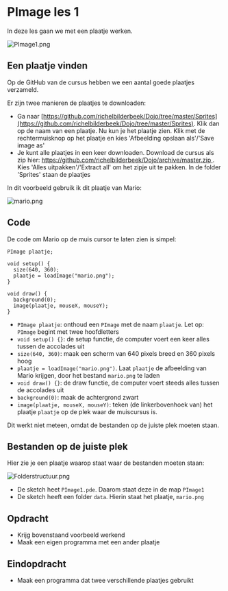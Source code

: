 # PImage les 1

In deze les gaan we met een plaatje werken.

![PImage1.png](PImage1.png)

## Een plaatje vinden

Op de GitHub van de cursus hebben we een aantal goede plaatjes verzameld.

Er zijn twee manieren de plaatjes te downloaden:
 
 * Ga naar [https://github.com/richelbilderbeek/Dojo/tree/master/Sprites](https://github.com/richelbilderbeek/Dojo/tree/master/Sprites). Klik dan op de naam van een plaatje. Nu kun je het plaatje zien. Klik met de rechtermuisknop op het plaatje en kies 'Afbeelding opslaan als'/'Save image as'
 * Je kunt alle plaatjes in een keer downloaden. Download de cursus als zip hier: [https://github.com/richelbilderbeek/Dojo/archive/master.zip ](https://github.com/richelbilderbeek/Dojo/archive/master.zip). Kies 'Alles uitpakken'/'Extract all' om het zipje uit te pakken. In de folder 'Sprites' staan de plaatjes

In dit voorbeeld gebruik ik dit plaatje van Mario:

![mario.png](mario.png)

## Code

De code om Mario op de muis cursor te laten zien is simpel:

```
PImage plaatje;

void setup() {
  size(640, 360);
  plaatje = loadImage("mario.png");
}

void draw() {
  background(0);
  image(plaatje, mouseX, mouseY);
}
```

 * `PImage plaatje`: onthoud een `PImage` met de naam `plaatje`. Let op: `PImage` begint met twee hoofdletters
 * `void setup() {}`: de setup functie, de computer voert een keer alles tussen de accolades uit
 * `size(640, 360)`: maak een scherm van 640 pixels breed en 360 pixels hoog
 * `plaatje = loadImage("mario.png")`. Laat `plaatje` de afbeelding van Mario krijgen, door het bestand `mario.png` te laden
 * `void draw() {}`: de draw functie, de computer voert steeds alles tussen de accolades uit
 * `background(0)`: maak de achtergrond zwart
 * `image(plaatje, mouseX, mouseY)`: teken (de linkerbovenhoek van) het plaatje `plaatje` op de plek waar de muiscursus is.

Dit werkt niet meteen, omdat de bestanden op de juiste plek moeten staan.

## Bestanden op de juiste plek

Hier zie je een plaatje waarop staat waar de bestanden moeten staan:

![Folderstructuur.png](Folderstructuur.png)

 * De sketch heet `PImage1.pde`. Daarom staat deze in de map `PImage1`
 * De sketch heeft een folder `data`. Hierin staat het plaatje, `mario.png`

## Opdracht

 * Krijg bovenstaand voorbeeld werkend
 * Maak een eigen programma met een ander plaatje

## Eindopdracht

 * Maak een programma dat twee verschillende plaatjes gebruikt
